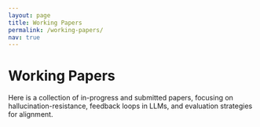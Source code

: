 ```yaml
---
layout: page
title: Working Papers
permalink: /working-papers/
nav: true
---
```


# Working Papers

Here is a collection of in-progress and submitted papers, focusing on hallucination-resistance, feedback loops in LLMs, and evaluation strategies for alignment.


